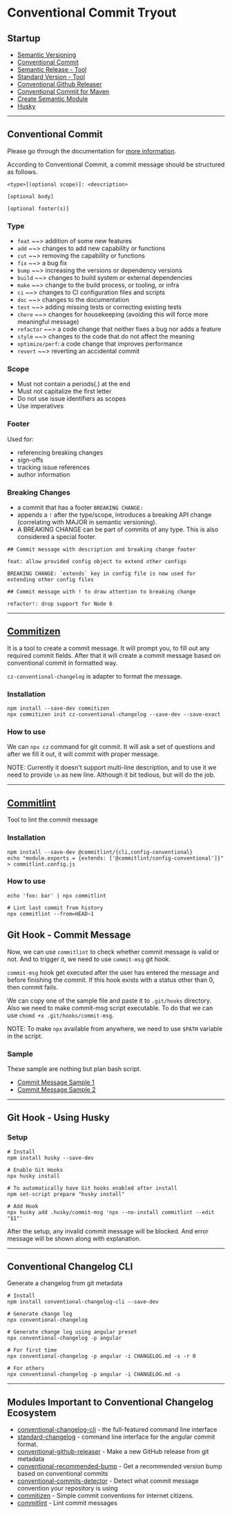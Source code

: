 # Conventional Commit Tryout

## Startup
- [Semantic Versioning](https://semver.org/)
- [Conventional Commit](https://conventionalcommits.org)
- [Semantic Release - Tool](https://github.com/semantic-release/semantic-release)
- [Standard Version - Tool](https://github.com/conventional-changelog/standard-version)
- [Conventional Github Releaser](https://github.com/conventional-changelog/releaser-tools/tree/master/packages/conventional-github-releaser)
- [Conventional Commit for Maven](https://github.com/dwmkerr/standard-version)
- [Create Semantic Module](https://github.com/jlegrone/create-semantic-module)
- [Husky](https://typicode.github.io/husky/#/)

---

## Conventional Commit
Please go through the documentation for [more information](https://conventionalcommits.org).

According to Conventional Commit, a commit message should be structured as follows.

```
<type>[(optional scope)]: <description>

[optional body]

[optional footer(s)]
```

### Type
- `feat` ~~> addition of some new features
- `add` ~~> changes to add new capability or functions
- `cut` ~~> removing the capability or functions
- `fix` ~~> a bug fix
- `bump` ~~> increasing the versions or dependency versions
- `build` ~~> changes to build system or external dependencies
- `make` ~~> change to the build process, or tooling, or infra
- `ci` ~~> changes to CI configuration files and scripts
- `doc` ~~> changes to the documentation
- `test` ~~> adding missing tests or correcting existing tests
- `chore` ~~> changes for housekeeping (avoiding this will force more meaningful message)
- `refactor` ~~> a code change that neither fixes a bug nor adds a feature
- `style` ~~> changes to the code that do not affect the meaning
- `optimize/perf`: a code change that improves performance
- `revert` ~~> reverting an accidental commit

### Scope
- Must not contain a periods(.) at the end
- Must not capitalize the first letter
- Do not use issue identifiers as scopes
- Use imperatives

### Footer
Used for:
- referencing breaking changes
- sign-offs
- tracking issue references
- author information

### Breaking Changes
- a commit that has a footer `BREAKING CHANGE:`
- appends a `!` after the type/scope, introduces a breaking API change (correlating with MAJOR in semantic versioning).
- A BREAKING CHANGE can be part of commits of any type. This is also considered a special footer.

```example
## Commit message with description and breaking change footer

feat: allow provided config object to extend other configs

BREAKING CHANGE: `extends` key in config file is now used for extending other config files

## Commit message with ! to draw attention to breaking change

refactor!: drop support for Node 6
```

---

## [Commitizen](http://commitizen.github.io/cz-cli/)
It is a tool to create a commit message. It will prompt you, to fill out any required commit fields.
After that it will create a commit message based on conventional commit in formatted way.

`cz-conventional-changelog` is adapter to format the message.

### Installation
```shell
npm install --save-dev commitizen
npx commitizen init cz-conventional-changelog --save-dev --save-exact
```

### How to use
We can `npx cz` command for git commit. It will ask a set of questions and after we fill it out,
it will commit with proper message.

NOTE: Currently it doesn't support multi-line description, and to use it we need to provide
`\n` as new line. Although it bit tedious, but will do the job.

---

## [Commitlint](https://commitlint.js.org/#/)
Tool to lint the commit message

### Installation
```shell
npm install --save-dev @commitlint/{cli,config-conventional}
echo "module.exports = {extends: ['@commitlint/config-conventional']}" > commitlint.config.js
```

### How to use
```shell
echo 'foo: bar' | npx commitlint

# Lint last commit from history
npx commitlint --from=HEAD~1
```

## Git Hook - Commit Message
Now, we can use `commitlint` to check whether commit message is valid or not.
And to trigger it, we need to use `commit-msg` git hook.

`commit-msg` hook get executed after the user has entered the message and before finishing the commit.
If this hook exists with a status other than 0, then commit fails.

We can copy one of the sample file and paste it to `.git/hooks` directory. Also we need to make commit-msg
script executable. To do that we can use `chomd +x .git/hooks/commit-msg`.

NOTE: To make `npx` available from anywhere, we need to use `$PATH` variable in the script.

### Sample
These sample are nothing but plan bash script.

- [Commit Message Sample 1](commit-msg-sample-1)
- [Commit Message Sample 2](commit-msg-sample-2)

---

## Git Hook - Using Husky

### Setup
```shell
# Install
npm install husky --save-dev

# Enable Git Hooks
npx husky install

# To automatically have Git hooks enabled after install
npm set-script prepare "husky install"

# Add Hook
npx husky add .husky/commit-msg 'npx --no-install commitlint --edit "$1"'
```

After the setup, any invalid commit message will be blocked. And error message will be shown
along with explanation.

---

## Conventional Changelog CLI
Generate a changelog from git metadata

```shell
# Install
npm install conventional-changelog-cli --save-dev

# Generate change log
npx conventional-changelog

# Generate change log using angular preset
npx conventional-changelog -p angular

# For first time
npx conventional-changelog -p angular -i CHANGELOG.md -s -r 0

# For others
npx conventional-changelog -p angular -i CHANGELOG.md -s
```

---

## Modules Important to Conventional Changelog Ecosystem
- [conventional-changelog-cli](https://github.com/conventional-changelog/conventional-changelog/tree/master/packages/conventional-changelog-cli) - the full-featured command line interface
- [standard-changelog](https://github.com/conventional-changelog/conventional-changelog/tree/master/packages/standard-changelog) - command line interface for the angular commit format.
- [conventional-github-releaser](https://github.com/conventional-changelog/conventional-github-releaser) - Make a new GitHub release from git metadata
- [conventional-recommended-bump](https://github.com/conventional-changelog/conventional-changelog/tree/master/packages/conventional-recommended-bump) - Get a recommended version bump based on conventional commits
- [conventional-commits-detector](https://github.com/conventional-changelog/conventional-commits-detector) - Detect what commit message convention your repository is using
- [commitizen](https://github.com/commitizen/cz-cli) - Simple commit conventions for internet citizens.
- [commitlint](https://github.com/conventional-changelog/commitlint) - Lint commit messages